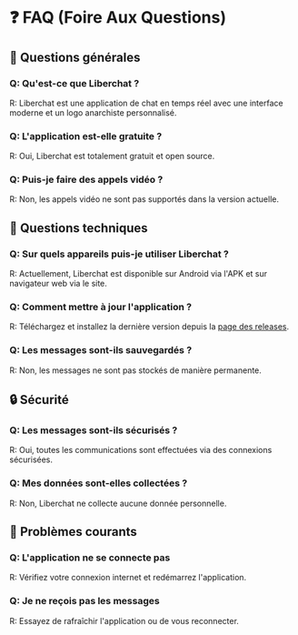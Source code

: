 # ❓ FAQ (Foire Aux Questions)

## 📱 Questions générales

### Q: Qu'est-ce que Liberchat ?
R: Liberchat est une application de chat en temps réel avec une interface moderne et un logo anarchiste personnalisé.

### Q: L'application est-elle gratuite ?
R: Oui, Liberchat est totalement gratuit et open source.

### Q: Puis-je faire des appels vidéo ?
R: Non, les appels vidéo ne sont pas supportés dans la version actuelle.

## 🔧 Questions techniques

### Q: Sur quels appareils puis-je utiliser Liberchat ?
R: Actuellement, Liberchat est disponible sur Android via l'APK et sur navigateur web via le site.

### Q: Comment mettre à jour l'application ?
R: Téléchargez et installez la dernière version depuis la [page des releases](https://github.com/AnARCHIS12/Liberchat-3.0/releases).

### Q: Les messages sont-ils sauvegardés ?
R: Non, les messages ne sont pas stockés de manière permanente.

## 🔒 Sécurité

### Q: Les messages sont-ils sécurisés ?
R: Oui, toutes les communications sont effectuées via des connexions sécurisées.

### Q: Mes données sont-elles collectées ?
R: Non, Liberchat ne collecte aucune donnée personnelle.

## 🐛 Problèmes courants

### Q: L'application ne se connecte pas
R: Vérifiez votre connexion internet et redémarrez l'application.

### Q: Je ne reçois pas les messages
R: Essayez de rafraîchir l'application ou de vous reconnecter.
